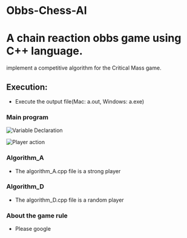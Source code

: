 # Obbs-Chess-AI


# A chain reaction obbs game using C++ language. 

implement a competitive algorithm for the Critical Mass game.

## Execution: 
* Execute the output file(Mac: a.out, Windows: a.exe)

### Main program

![Variable Declaration](/images/chess.png)

![Player action](/images/001.png)

### Algorithm_A

*  The algorithm_A.cpp file is a strong player

### Algorithm_D

*  The algorithm_D.cpp file is a random player

### About the game rule

*  Please google



